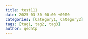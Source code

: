 ```yaml
---
title: test111
date: 2025-03-30 00:00 +0000
categories: [Category1, Category2]
tags: [tag1, tag2, tag3]
author: qedhtp
---
```


